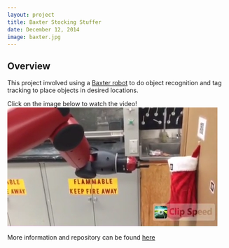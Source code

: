 ```yaml
---
layout: project
title: Baxter Stocking Stuffer
date: December 12, 2014
image: baxter.jpg
---
```


## Overview
This project involved using a [Baxter robot](http://www.rethinkrobotics.com/baxter/) to do object recognition and tag tracking to place objects in desired locations. 

Click on the image below to watch the video!
[![Screenshot](https://raw.githubusercontent.com/ChuChuIgbokwe/ME495-Final-Project-Baxter-Stocking-Stuffer/master/clippicture.png)](https://vimeo.com/114372776)

More information and repository can be found [here](https://github.com/ChuChuIgbokwe/ME495-Final-Project-Baxter-Stocking-Stuffer)



